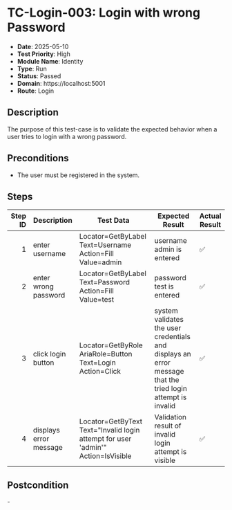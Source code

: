 # TC-Login-003: Login with wrong Password

- **Date**: 2025-05-10
- **Test Priority**: High
- **Module Name**: Identity
- **Type**: Run
- **Status**: Passed
- **Domain**: https://localhost:5001
- **Route**: Login

## Description

The purpose of this test-case is to validate the expected behavior when a user tries to login with a wrong password.

## Preconditions

- The user must be registered in the system.

## Steps

<!-- STEPS:BEGIN -->
| Step ID | Description            | Test Data                                                                          | Expected Result                                                                                             | Actual Result |
| -------:| ---------------------- | ---------------------------------------------------------------------------------- | ----------------------------------------------------------------------------------------------------------- | ------------- |
| 1       | enter username         | Locator=GetByLabel Text=Username Action=Fill Value=admin                           | username admin is entered                                                                                   | ✅ |
| 2       | enter wrong password   | Locator=GetByLabel Text=Password Action=Fill Value=test                            | password test is entered                                                                                    | ✅ |
| 3       | click login button     | Locator=GetByRole AriaRole=Button Text=Login Action=Click                          | system validates the user credentials and displays an error message that the tried login attempt is invalid | ✅ |
| 4       | displays error message | Locator=GetByText Text=\"Invalid login attempt for user 'admin'\" Action=IsVisible | Validation result of invalid login attempt is visible                                                       | ✅ |
<!-- STEPS:END -->

## Postcondition

\-
